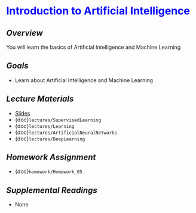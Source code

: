 # <span style="color: blue;"><b>Introduction to Artificial Intelligence</b></span>

## *Overview*
You will learn the basics of Artificial Intelligence and Machine Learning

## *Goals*
* Learn about Artificial Intelligence and Machine Learning

## *Lecture Materials*
* [Slides](https://docs.google.com/presentation/d/1by3-6jDEorKi7_WEr6PTMfEBE8f4xrS94fNdtSuATVg/edit?usp=sharing)
* {doc}`lectures/SupervisedLearning`
* {doc}`lectures/Learning`
* {doc}`lectures/ArtificialNeuralNetworks`
* {doc}`lectures/DeepLearning`

## *Homework Assignment*
* {doc}`homework/Homework_05`

## *Supplemental Readings*
* None
